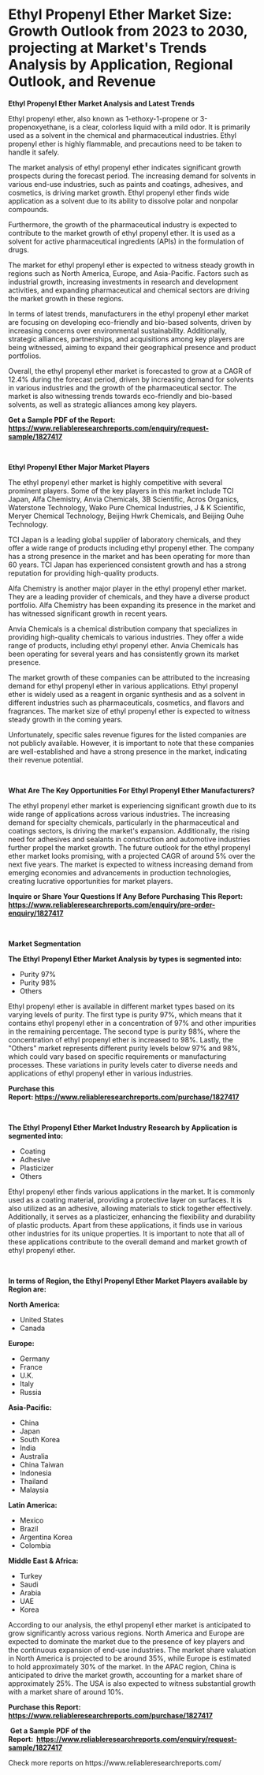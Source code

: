 <p><h1>Ethyl Propenyl Ether Market Size: Growth Outlook from 2023 to 2030, projecting at Market's Trends Analysis by Application, Regional Outlook, and Revenue</h1></p><p><strong>Ethyl Propenyl Ether Market Analysis and Latest Trends</strong></p>
<p><p>Ethyl propenyl ether, also known as 1-ethoxy-1-propene or 3-propenoxyethane, is a clear, colorless liquid with a mild odor. It is primarily used as a solvent in the chemical and pharmaceutical industries. Ethyl propenyl ether is highly flammable, and precautions need to be taken to handle it safely.</p><p>The market analysis of ethyl propenyl ether indicates significant growth prospects during the forecast period. The increasing demand for solvents in various end-use industries, such as paints and coatings, adhesives, and cosmetics, is driving market growth. Ethyl propenyl ether finds wide application as a solvent due to its ability to dissolve polar and nonpolar compounds.</p><p>Furthermore, the growth of the pharmaceutical industry is expected to contribute to the market growth of ethyl propenyl ether. It is used as a solvent for active pharmaceutical ingredients (APIs) in the formulation of drugs.</p><p>The market for ethyl propenyl ether is expected to witness steady growth in regions such as North America, Europe, and Asia-Pacific. Factors such as industrial growth, increasing investments in research and development activities, and expanding pharmaceutical and chemical sectors are driving the market growth in these regions.</p><p>In terms of latest trends, manufacturers in the ethyl propenyl ether market are focusing on developing eco-friendly and bio-based solvents, driven by increasing concerns over environmental sustainability. Additionally, strategic alliances, partnerships, and acquisitions among key players are being witnessed, aiming to expand their geographical presence and product portfolios.</p><p>Overall, the ethyl propenyl ether market is forecasted to grow at a CAGR of 12.4% during the forecast period, driven by increasing demand for solvents in various industries and the growth of the pharmaceutical sector. The market is also witnessing trends towards eco-friendly and bio-based solvents, as well as strategic alliances among key players.</p></p>
<p><strong>Get a Sample PDF of the Report:&nbsp; <a href="https://www.reliableresearchreports.com/enquiry/request-sample/1827417">https://www.reliableresearchreports.com/enquiry/request-sample/1827417</a></strong></p>
<p>&nbsp;</p>
<p><strong>Ethyl Propenyl Ether Major Market Players</strong></p>
<p><p>The ethyl propenyl ether market is highly competitive with several prominent players. Some of the key players in this market include TCI Japan, Alfa Chemistry, Anvia Chemicals, 3B Scientific, Acros Organics, Waterstone Technology, Wako Pure Chemical Industries, J & K Scientific, Meryer Chemical Technology, Beijing Hwrk Chemicals, and Beijing Ouhe Technology. </p><p>TCI Japan is a leading global supplier of laboratory chemicals, and they offer a wide range of products including ethyl propenyl ether. The company has a strong presence in the market and has been operating for more than 60 years. TCI Japan has experienced consistent growth and has a strong reputation for providing high-quality products.</p><p>Alfa Chemistry is another major player in the ethyl propenyl ether market. They are a leading provider of chemicals, and they have a diverse product portfolio. Alfa Chemistry has been expanding its presence in the market and has witnessed significant growth in recent years.</p><p>Anvia Chemicals is a chemical distribution company that specializes in providing high-quality chemicals to various industries. They offer a wide range of products, including ethyl propenyl ether. Anvia Chemicals has been operating for several years and has consistently grown its market presence.</p><p>The market growth of these companies can be attributed to the increasing demand for ethyl propenyl ether in various applications. Ethyl propenyl ether is widely used as a reagent in organic synthesis and as a solvent in different industries such as pharmaceuticals, cosmetics, and flavors and fragrances. The market size of ethyl propenyl ether is expected to witness steady growth in the coming years.</p><p>Unfortunately, specific sales revenue figures for the listed companies are not publicly available. However, it is important to note that these companies are well-established and have a strong presence in the market, indicating their revenue potential.</p></p>
<p>&nbsp;</p>
<p><strong>What Are The Key Opportunities For Ethyl Propenyl Ether Manufacturers?</strong></p>
<p><p>The ethyl propenyl ether market is experiencing significant growth due to its wide range of applications across various industries. The increasing demand for specialty chemicals, particularly in the pharmaceutical and coatings sectors, is driving the market's expansion. Additionally, the rising need for adhesives and sealants in construction and automotive industries further propel the market growth. The future outlook for the ethyl propenyl ether market looks promising, with a projected CAGR of around 5% over the next five years. The market is expected to witness increasing demand from emerging economies and advancements in production technologies, creating lucrative opportunities for market players.</p></p>
<p><strong>Inquire or Share Your Questions If Any Before Purchasing This Report: <a href="https://www.reliableresearchreports.com/enquiry/pre-order-enquiry/1827417">https://www.reliableresearchreports.com/enquiry/pre-order-enquiry/1827417</a></strong></p>
<p>&nbsp;</p>
<p><strong>Market Segmentation</strong></p>
<p><strong>The Ethyl Propenyl Ether Market Analysis by types is segmented into:</strong></p>
<p><ul><li>Purity 97%</li><li>Purity 98%</li><li>Others</li></ul></p>
<p><p>Ethyl propenyl ether is available in different market types based on its varying levels of purity. The first type is purity 97%, which means that it contains ethyl propenyl ether in a concentration of 97% and other impurities in the remaining percentage. The second type is purity 98%, where the concentration of ethyl propenyl ether is increased to 98%. Lastly, the "Others" market represents different purity levels below 97% and 98%, which could vary based on specific requirements or manufacturing processes. These variations in purity levels cater to diverse needs and applications of ethyl propenyl ether in various industries.</p></p>
<p><strong>Purchase this Report:&nbsp;<a href="https://www.reliableresearchreports.com/purchase/1827417">https://www.reliableresearchreports.com/purchase/1827417</a></strong></p>
<p>&nbsp;</p>
<p><strong>The Ethyl Propenyl Ether Market Industry Research by Application is segmented into:</strong></p>
<p><ul><li>Coating</li><li>Adhesive</li><li>Plasticizer</li><li>Others</li></ul></p>
<p><p>Ethyl propenyl ether finds various applications in the market. It is commonly used as a coating material, providing a protective layer on surfaces. It is also utilized as an adhesive, allowing materials to stick together effectively. Additionally, it serves as a plasticizer, enhancing the flexibility and durability of plastic products. Apart from these applications, it finds use in various other industries for its unique properties. It is important to note that all of these applications contribute to the overall demand and market growth of ethyl propenyl ether.</p></p>
<p>&nbsp;</p>
<p><strong>In terms of Region, the Ethyl Propenyl Ether Market Players available by Region are:</strong></p>
<p>
    <p> <strong> North America: </strong>
        <ul>
            <li>United States</li>
            <li>Canada</li>
        </ul>
        </p> 
    <p> <strong> Europe: </strong>
        <ul>
            <li>Germany</li>
            <li>France</li>
            <li>U.K.</li>
            <li>Italy</li>
            <li>Russia</li>
        </ul>
        </p> 
    <p> <strong> Asia-Pacific: </strong>
        <ul>
            <li>China</li>
            <li>Japan</li>
            <li>South Korea</li>
            <li>India</li>
            <li>Australia</li>
            <li>China Taiwan</li>
            <li>Indonesia</li>
            <li>Thailand</li>
            <li>Malaysia</li>
        </ul>
        </p> 
    <p> <strong> Latin America: </strong>
        <ul>
            <li>Mexico</li>
            <li>Brazil</li>
            <li>Argentina Korea</li>
            <li>Colombia</li>
        </ul>
        </p> 
    <p> <strong> Middle East & Africa: </strong>
        <ul>
            <li>Turkey</li>
            <li>Saudi</li>
            <li>Arabia</li>
            <li>UAE</li>
            <li>Korea</li>
        </ul>
    </p>
    </p>
<p><p>According to our analysis, the ethyl propenyl ether market is anticipated to grow significantly across various regions. North America and Europe are expected to dominate the market due to the presence of key players and the continuous expansion of end-use industries. The market share valuation in North America is projected to be around 35%, while Europe is estimated to hold approximately 30% of the market. In the APAC region, China is anticipated to drive the market growth, accounting for a market share of approximately 25%. The USA is also expected to witness substantial growth with a market share of around 10%.</p></p>
<p><strong>Purchase this Report: <a href="https://www.reliableresearchreports.com/purchase/1827417">https://www.reliableresearchreports.com/purchase/1827417</a></strong></p>
<p>&nbsp;<strong>Get a Sample PDF of the Report:&nbsp;&nbsp;<a href="https://www.reliableresearchreports.com/enquiry/request-sample/1827417">https://www.reliableresearchreports.com/enquiry/request-sample/1827417</a></strong></p>
<p><strong></strong></p>
<p>Check more reports on https://www.reliableresearchreports.com/</p>